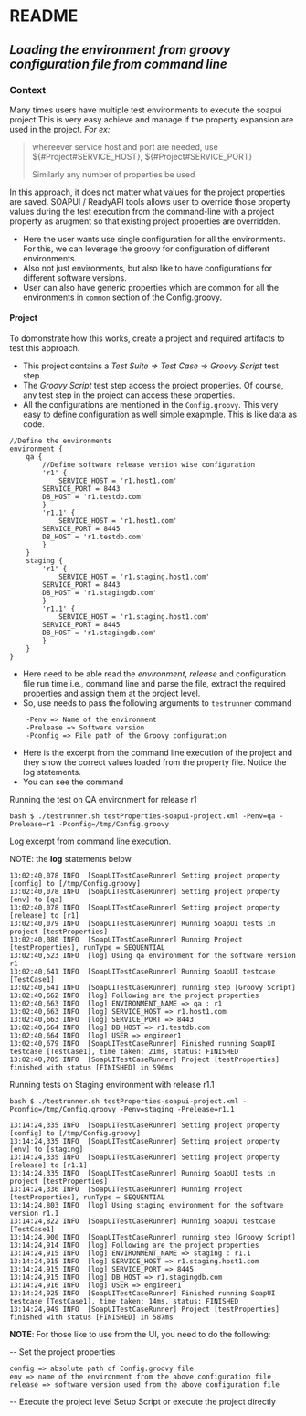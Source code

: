 # README
## _Loading the environment from groovy configuration file from command line_

### Context
Many times users have multiple test environments to execute the soapui project
This is very easy achieve and manage if the property expansion are used in the project. 
_For ex:_
>whereever service host and port are needed, use ${#Project#SERVICE_HOST}, ${#Project#SERVICE_PORT}
>
>Similarly any number of properties be used

In this approach, it does not matter what values for the project properties are saved. SOAPUI / ReadyAPI tools allows user to override those property values during the test execution from the command-line with a project property as arugment so that existing project properties are overridden.
- Here the user wants use single configuration for all the environments. For this, we can leverage the groovy for configuration of different environments. 
- Also not just environments, but also like to have configurations for different software versions.
- User can also have generic properties which are common for all the environments in `common`  section of the Config.groovy.

#### Project
To domonstrate how this works, create a project and required artifacts to test this approach.
- This project contains a _Test Suite => Test Case => Groovy Script_ test step.
- The _Groovy Script_ test step access the project properties. Of course, any test step in the project can access these properties.
- All the configurations are mentioned in the `Config.groovy`. This very easy to define configuration as well simple exapmple. This is like data as code.

```
//Define the environments 
environment {
    qa {
    	//Define software release version wise configuration       
    	'r1' {
    		SERVICE_HOST = 'r1.host1.com'
		SERVICE_PORT = 8443
		DB_HOST = 'r1.testdb.com'
    	}
    	'r1.1' {
    		SERVICE_HOST = 'r1.host1.com'
		SERVICE_PORT = 8445
		DB_HOST = 'r1.testdb.com'
    	}
    }
    staging {
    	'r1' {
    		SERVICE_HOST = 'r1.staging.host1.com'
		SERVICE_PORT = 8443
		DB_HOST = 'r1.stagingdb.com'
    	}
    	'r1.1' {
    		SERVICE_HOST = 'r1.staging.host1.com'
		SERVICE_PORT = 8445
		DB_HOST = 'r1.stagingdb.com'
    	}
    }
}
```
 - Here need to be able read the _environment_, _release_ and configuration file run time i.e., command line and parse the file, extract the required properties and assign them at the project level.
- So, use needs to pass the following arguments to `testrunner` command
```    
    -Penv => Name of the environment
    -Prelease => Software version
    -Pconfig => File path of the Groovy configuration
```
- Here is the excerpt from the command line execution of the project and they show the correct values loaded from the property file. Notice the log statements.
- You can see the command

Running the test on QA environment for release r1
```
bash $ ./testrunner.sh testProperties-soapui-project.xml -Penv=qa -Prelease=r1 -Pconfig=/tmp/Config.groovy
```
Log excerpt from command line execution.

NOTE: the **log** statements below
```
13:02:40,078 INFO  [SoapUITestCaseRunner] Setting project property [config] to [/tmp/Config.groovy]
13:02:40,078 INFO  [SoapUITestCaseRunner] Setting project property [env] to [qa]
13:02:40,078 INFO  [SoapUITestCaseRunner] Setting project property [release] to [r1]
13:02:40,079 INFO  [SoapUITestCaseRunner] Running SoapUI tests in project [testProperties]
13:02:40,080 INFO  [SoapUITestCaseRunner] Running Project [testProperties], runType = SEQUENTIAL
13:02:40,523 INFO  [log] Using qa environment for the software version r1
13:02:40,641 INFO  [SoapUITestCaseRunner] Running SoapUI testcase [TestCase1]
13:02:40,641 INFO  [SoapUITestCaseRunner] running step [Groovy Script]
13:02:40,662 INFO  [log] Following are the project properties
13:02:40,663 INFO  [log] ENVIRONMENT_NAME => qa : r1
13:02:40,663 INFO  [log] SERVICE_HOST => r1.host1.com
13:02:40,663 INFO  [log] SERVICE_PORT => 8443
13:02:40,664 INFO  [log] DB_HOST => r1.testdb.com
13:02:40,664 INFO  [log] USER => engineer1
13:02:40,679 INFO  [SoapUITestCaseRunner] Finished running SoapUI testcase [TestCase1], time taken: 21ms, status: FINISHED
13:02:40,705 INFO  [SoapUITestCaseRunner] Project [testProperties] finished with status [FINISHED] in 596ms
```

Running tests on Staging environment with release r1.1

```
bash $ ./testrunner.sh testProperties-soapui-project.xml -Pconfig=/tmp/Config.groovy -Penv=staging -Prelease=r1.1

13:14:24,335 INFO  [SoapUITestCaseRunner] Setting project property [config] to [/tmp/Config.groovy]
13:14:24,335 INFO  [SoapUITestCaseRunner] Setting project property [env] to [staging]
13:14:24,335 INFO  [SoapUITestCaseRunner] Setting project property [release] to [r1.1]
13:14:24,335 INFO  [SoapUITestCaseRunner] Running SoapUI tests in project [testProperties]
13:14:24,336 INFO  [SoapUITestCaseRunner] Running Project [testProperties], runType = SEQUENTIAL
13:14:24,803 INFO  [log] Using staging environment for the software version r1.1
13:14:24,822 INFO  [SoapUITestCaseRunner] Running SoapUI testcase [TestCase1]
13:14:24,900 INFO  [SoapUITestCaseRunner] running step [Groovy Script]
13:14:24,914 INFO  [log] Following are the project properties
13:14:24,915 INFO  [log] ENVIRONMENT_NAME => staging : r1.1
13:14:24,915 INFO  [log] SERVICE_HOST => r1.staging.host1.com
13:14:24,915 INFO  [log] SERVICE_PORT => 8445
13:14:24,915 INFO  [log] DB_HOST => r1.stagingdb.com
13:14:24,916 INFO  [log] USER => engineer1
13:14:24,925 INFO  [SoapUITestCaseRunner] Finished running SoapUI testcase [TestCase1], time taken: 14ms, status: FINISHED
13:14:24,949 INFO  [SoapUITestCaseRunner] Project [testProperties] finished with status [FINISHED] in 587ms
```

**NOTE**: For those like to use from the UI, you need to do the following:

-- Set the project properties 
    
    config => absolute path of Config.groovy file
    env => name of the environment from the above configuration file
    release => software version used from the above configuration file

-- Execute the project level Setup Script or execute the project directly
